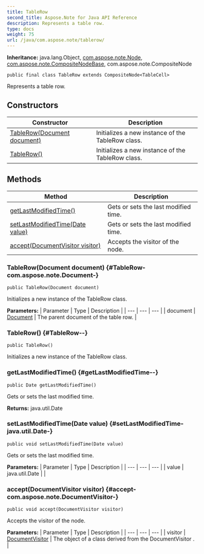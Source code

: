 ```yaml
---
title: TableRow
second_title: Aspose.Note for Java API Reference
description: Represents a table row.
type: docs
weight: 75
url: /java/com.aspose.note/tablerow/
---
```


**Inheritance:**
java.lang.Object, [com.aspose.note.Node](../../com.aspose.note/node), [com.aspose.note.CompositeNodeBase](../../com.aspose.note/compositenodebase), com.aspose.note.CompositeNode
```
public final class TableRow extends CompositeNode<TableCell>
```

Represents a table row.
## Constructors

| Constructor | Description |
| --- | --- |
| [TableRow(Document document)](#TableRow-com.aspose.note.Document-) | Initializes a new instance of the  TableRow  class. |
| [TableRow()](#TableRow--) | Initializes a new instance of the  TableRow  class. |
## Methods

| Method | Description |
| --- | --- |
| [getLastModifiedTime()](#getLastModifiedTime--) | Gets or sets the last modified time. |
| [setLastModifiedTime(Date value)](#setLastModifiedTime-java.util.Date-) | Gets or sets the last modified time. |
| [accept(DocumentVisitor visitor)](#accept-com.aspose.note.DocumentVisitor-) | Accepts the visitor of the node. |
### TableRow(Document document) {#TableRow-com.aspose.note.Document-}
```
public TableRow(Document document)
```


Initializes a new instance of the  TableRow  class.

**Parameters:**
| Parameter | Type | Description |
| --- | --- | --- |
| document | [Document](../../com.aspose.note/document) | The parent document of the table row. |

### TableRow() {#TableRow--}
```
public TableRow()
```


Initializes a new instance of the  TableRow  class.

### getLastModifiedTime() {#getLastModifiedTime--}
```
public Date getLastModifiedTime()
```


Gets or sets the last modified time.

**Returns:**
java.util.Date
### setLastModifiedTime(Date value) {#setLastModifiedTime-java.util.Date-}
```
public void setLastModifiedTime(Date value)
```


Gets or sets the last modified time.

**Parameters:**
| Parameter | Type | Description |
| --- | --- | --- |
| value | java.util.Date |  |

### accept(DocumentVisitor visitor) {#accept-com.aspose.note.DocumentVisitor-}
```
public void accept(DocumentVisitor visitor)
```


Accepts the visitor of the node.

**Parameters:**
| Parameter | Type | Description |
| --- | --- | --- |
| visitor | [DocumentVisitor](../../com.aspose.note/documentvisitor) | The object of a class derived from the  DocumentVisitor . |

